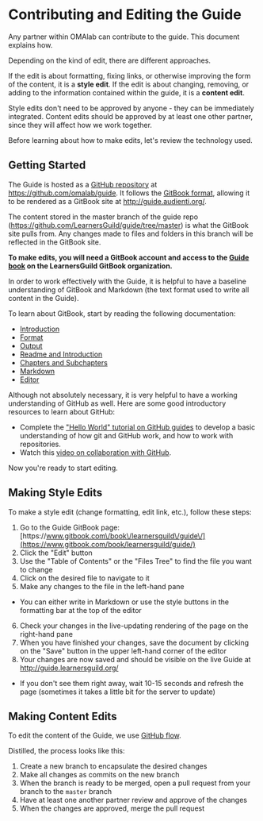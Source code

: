 # Contributing and Editing the Guide

Any partner within OMAlab can contribute to the guide. This document explains how.

Depending on the kind of edit, there are different approaches.

If the edit is about formatting, fixing links, or otherwise improving the form of the content, it is a **style edit**. If the edit is about changing, removing, or adding to the information contained within the guide, it is a **content edit**.

Style edits don't need to be approved by anyone - they can be immediately integrated. Content edits should be approved by at least one other partner, since they will affect how we work together.

Before learning about how to make edits, let's review the technology used.

## Getting Started

The Guide is hosted as a [GitHub repository](https://help.github.com/articles/github-glossary/#repository) at [https:\/\/github.com\/omalab\/guide](https://github.com/omalab/guide/). It follows the [GitBook format](http://help.gitbook.com/format/index.html), allowing it to be rendered as a GitBook site at [http:\/\/guide.audienti.org\/](http://guide.audienti.org).

The content stored in the master branch of the guide repo \([https:\/\/github.com\/LearnersGuild\/guide\/tree\/master](https://github.com/LearnersGuild/guide/tree/master)\) is what the GitBook site pulls from. Any changes made to files and folders in this branch will be reflected in the GitBook site.

**To make edits, you will need a GitBook account and access to the **[**Guide book**](https://www.gitbook.com/book/learnersguild/guide/)** on the LearnersGuild GitBook organization.**

In order to work effectively with the Guide, it is helpful to have a baseline understanding of GitBook and Markdown \(the text format used to write all content in the Guide\).

To learn about GitBook, start by reading the following documentation:

* [Introduction](http://help.gitbook.com/index.html)
* [Format](http://help.gitbook.com/format/index.html)
* [Output](http://help.gitbook.com/format/output.html)
* [Readme and Introduction](http://help.gitbook.com/format/introduction.html)
* [Chapters and Subchapters](http://help.gitbook.com/format/chapters.html)
* [Markdown](http://help.gitbook.com/format/markdown.html)
* [Editor](http://help.gitbook.com/editor/index.html)

Although not absolutely necessary, it is very helpful to have a working understanding of GitHub as well. Here are some good introductory resources to learn about GitHub:

* Complete the ["Hello World" tutorial on GitHub guides](https://guides.github.com/activities/hello-world/) to develop a basic understanding of how git and GitHub work, and how to work with repositories.
* Watch this [video on collaboration with GitHub](https://youtu.be/SCZF6I-Rc4I?list=PLg7s6cbtAD15Das5LK9mXt_g59DLWxKUe).

Now you're ready to start editing.

## Making Style Edits

To make a style edit \(change formatting, edit link, etc.\), follow these steps:

1. Go to the Guide GitBook page: [https:\/\/www.gitbook.com\/book\/learnersguild\/guide\/](https://www.gitbook.com/book/learnersguild/guide/)
2. Click the "Edit" button
3. Use the "Table of Contents" or the "Files Tree" to find the file you want to change
4. Click on the desired file to navigate to it
5. Make any changes to the file in the left-hand pane
  * You can either write in Markdown or use the style buttons in the formatting bar at the top of the editor

6. Check your changes in the live-updating rendering of the page on the right-hand pane
7. When you have finished your changes, save the document by clicking on the "Save" button in the upper left-hand corner of the editor
8. Your changes are now saved and should be visible on the live Guide at [http:\/\/guide.learnersguild.org\/](http://guide.learnersguild.org/)
  * If you don't see them right away, wait 10-15 seconds and refresh the page \(sometimes it takes a little bit for the server to update\)


## Making Content Edits

To edit the content of the Guide, we use [GitHub flow](https://guides.github.com/introduction/flow/).

Distilled, the process looks like this:

1. Create a new branch to encapsulate the desired changes
2. Make all changes as commits on the new branch
3. When the branch is ready to be merged, open a pull request from your branch to the `master` branch
4. Have at least one another partner review and approve of the changes
5. When the changes are approved, merge the pull request

